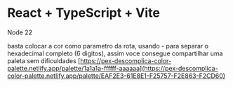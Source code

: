 # React + TypeScript + Vite

Node 22

basta colocar a cor como parametro da rota, usando - para separar o hexadecimal completo (6 digitos), assim voce consegue compartilhar uma paleta sem dificuldades
[https://pex-descomplica-color-palette.netlify.app/palette/1a1a1a-ffffff-aaaaaa](https://pex-descomplica-color-palette.netlify.app/palette/EAF2E3-61E8E1-F25757-F2E863-F2CD60)

